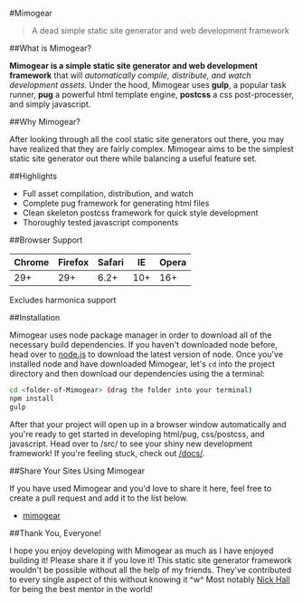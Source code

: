 #Mimogear

> A dead simple static site generator and web development framework

##What is Mimogear?

**Mimogear is a simple static site generator and web development framework** that will _automatically compile, distribute, and watch development assets_. Under the hood, Mimogear uses **gulp**, a popular task runner, **pug** a powerful html template engine, **postcss** a css post-processer, and simply javascript.

##Why Mimogear?

After looking through all the cool static site generators out there, you may have realized that they are fairly complex. Mimogear aims to be the simplest static site generator out there while balancing a useful feature set.

##Highlights

* Full asset compilation, distribution, and watch
* Complete pug framework for generating html files
* Clean skeleton postcss framework for quick style development
* Thoroughly tested javascript components

##Browser Support

| Chrome | Firefox | Safari | IE  | Opera |
|--------|---------|--------|-----|-------|
| 29+    | 29+     | 6.2+   | 10+ | 16+   |

Excludes harmonica support

##Installation

Mimogear uses node package manager in order to download all of the necessary build dependencies. If you haven't downloaded node before, head over to [node.js](https://nodejs.org/en/) to download the latest version of node. Once you've installed node and have downloaded Mimogear, let's `cd` into the project directory and then download our dependencies using the a terminal:

```sh
cd <folder-of-Mimogear> (drag the folder into your terminal)
npm install
gulp
```

After that your project will open up in a browser window automatically and you're ready to get started in developing html/pug, css/postcss, and javascript. Head over to /src/ to see your shiny new development framework! If you're feeling stuck, check out [/docs/](https://github.com/mimoduo/Mimogear/tree/master/docs).

##Share Your Sites Using Mimogear

If you have used Mimogear and you'd love to share it here, feel free to create a pull request and add it to the list below.

* [mimogear](http://mimoduo.github.io/Mimogear/)

##Thank You, Everyone!

I hope you enjoy developing with Mimogear as much as I have enjoyed building it! Please share it if you love it! This static site generator framework wouldn't be possible without all the help of my friends. They've contributed to every single aspect of this without knowing it ^w^ Most notably [Nick Hall](https://github.com/nhall) for being the best mentor in the world!
